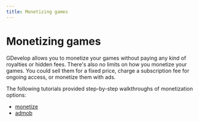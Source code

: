 ```yaml
---
title: Monetizing games
---
```

# Monetizing games

GDevelop allows you to monetize your games without paying any kind of royalties or hidden fees. There's also no limits on how you monetize your games. You could sell them for a fixed price, charge a subscription fee for ongoing access, or monetize them with ads.

The following tutorials provided step-by-step walkthroughs of monetization options:

  * [monetize](/gdevelop5/publishing/publishing-to-facebook-instant-games/monetize)
  * [admob](/gdevelop5/all-features/admob)